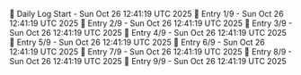 📅 Daily Log Start - Sun Oct 26 12:41:19 UTC 2025
📌 Entry 1/9 - Sun Oct 26 12:41:19 UTC 2025
📌 Entry 2/9 - Sun Oct 26 12:41:19 UTC 2025
📌 Entry 3/9 - Sun Oct 26 12:41:19 UTC 2025
📌 Entry 4/9 - Sun Oct 26 12:41:19 UTC 2025
📌 Entry 5/9 - Sun Oct 26 12:41:19 UTC 2025
📌 Entry 6/9 - Sun Oct 26 12:41:19 UTC 2025
📌 Entry 7/9 - Sun Oct 26 12:41:19 UTC 2025
📌 Entry 8/9 - Sun Oct 26 12:41:19 UTC 2025
📌 Entry 9/9 - Sun Oct 26 12:41:19 UTC 2025
